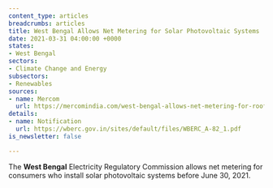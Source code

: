 ```yaml
---
content_type: articles
breadcrumbs: articles
title: West Bengal Allows Net Metering for Solar Photovoltaic Systems
date: 2021-03-31 04:00:00 +0000
states:
- West Bengal
sectors:
- Climate Change and Energy
subsectors:
- Renewables
sources:
- name: Mercom
  url: https://mercomindia.com/west-bengal-allows-net-metering-for-rooftop/
details:
- name: Notification
  url: https://wberc.gov.in/sites/default/files/WBERC_A-82_1.pdf
is_newsletter: false

---
```

The **West Bengal** Electricity Regulatory Commission allows net metering for consumers who install solar photovoltaic systems before June 30, 2021.
